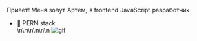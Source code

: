 Привет! Меня зовут Артем, я frontend JavaScript разработчик
- 👻 PERN stack <br>
\n\n\n\n\n\n <img src="https://media.giphy.com/media/a34HjLEsKchWM/giphy.gif" alt="gif"/>

<!--
**tymphoto/tymphoto** is a ✨ _special_ ✨ repository because its `README.md` (this file) appears on your GitHub profile.




